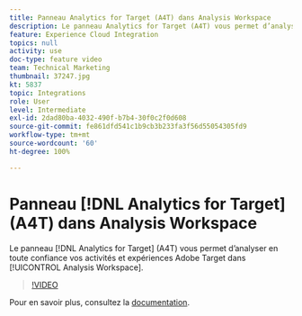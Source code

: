 ```yaml
---
title: Panneau Analytics for Target (A4T) dans Analysis Workspace
description: Le panneau Analytics for Target (A4T) vous permet d’analyser vos activités et expériences Adobe Target, avec effet élévateur et degré de confiance, dans Analysis Workspace.
feature: Experience Cloud Integration
topics: null
activity: use
doc-type: feature video
team: Technical Marketing
thumbnail: 37247.jpg
kt: 5837
topic: Integrations
role: User
level: Intermediate
exl-id: 2dad80ba-4032-490f-b7b4-30f0c2f0d608
source-git-commit: fe861dfd541c1b9cb3b233fa3f56d55054305fd9
workflow-type: tm+mt
source-wordcount: '60'
ht-degree: 100%

---
```


# Panneau [!DNL Analytics for Target] (A4T) dans Analysis Workspace

Le panneau [!DNL Analytics for Target] (A4T) vous permet d’analyser en toute confiance vos activités et expériences Adobe Target dans [!UICONTROL Analysis Workspace].

>[!VIDEO](https://video.tv.adobe.com/v/37247/?quality=12&learn=on)

Pour en savoir plus, consultez la [documentation](https://experienceleague.adobe.com/docs/analytics/analyze/analysis-workspace/panels/a4t-panel.html?lang=fr).
